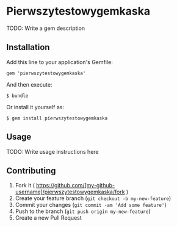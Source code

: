 # Pierwszytestowygemkaska

TODO: Write a gem description

## Installation

Add this line to your application's Gemfile:

    gem 'pierwszytestowygemkaska'

And then execute:

    $ bundle

Or install it yourself as:

    $ gem install pierwszytestowygemkaska

## Usage

TODO: Write usage instructions here

## Contributing

1. Fork it ( https://github.com/[my-github-username]/pierwszytestowygemkaska/fork )
2. Create your feature branch (`git checkout -b my-new-feature`)
3. Commit your changes (`git commit -am 'Add some feature'`)
4. Push to the branch (`git push origin my-new-feature`)
5. Create a new Pull Request

